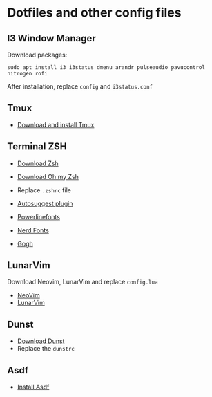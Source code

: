 # Dotfiles and other config files

## I3 Window Manager
Download packages:
```
sudo apt install i3 i3status dmenu arandr pulseaudio pavucontrol nitrogen rofi
```
After installation, replace `config` and `i3status.conf`

## Tmux
* [Download and install Tmux](https://github.com/tmux/tmux/wiki)

## Terminal ZSH
* [Download Zsh](https://www.zsh.org/) 
* [Download Oh my Zsh](https://ohmyz.sh/)
* Replace `.zshrc` file

* [Autosuggest plugin](https://github.com/zsh-users/zsh-autosuggestions)
* [Powerlinefonts](https://github.com/powerline/fonts)
* [Nerd Fonts](https://github.com/ryanoasis/nerd-fonts)
* [Gogh](./gogh/gogh-readme.md)

## LunarVim
Download Neovim, LunarVim and replace `config.lua`
* [NeoVim](./nvim/readme-vim.md)
* [LunarVim](https://www.lunarvim.org/)

## Dunst
* [Download Dunst](./dunst/dunst-readme.md)
* Replace the `dunstrc`

## Asdf
* [Install Asdf](./asdf/asdf-readme.md)
